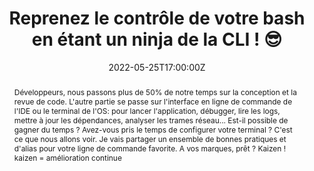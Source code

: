 ---
title: Reprenez le contrôle de votre bash en étant un ninja de la CLI ! 😎

event: Mix-IT 2022
event_url: https://mixitconf.org/

location: Lyon (Manufacture des Tabacs)
address:
  street: 1 Av. des Frères Lumière
  city: Lyon
  region: Rhône-Alpes
  postcode: '69008'
  country: France

summary: Lightning Talk sur le terminal
abstract: "Développeurs, nous passons plus de 50% de notre temps sur la conception et la revue de code. L'autre partie se passe sur l'interface en ligne de commande de l'IDE ou le terminal de l'OS: pour lancer l'application, débugger, lire les logs, mettre à jour les dépendances, analyser les trames réseau... Est-il possible de gagner du temps ? Avez-vous pris le temps de configurer votre terminal ? C'est ce que nous allons voir. Je vais partager un ensemble de bonnes pratiques et d'alias pour votre ligne de commande favorite.

A vos marques, prêt ? Kaizen ! kaizen = amélioration continue"

date: "2022-05-25T17:00:00Z"
date_end: "2022-05-25T17:20:00Z"
all_day: false

publishDate: "2022-05-01T00:00:00Z"

authors: [David Aparicio]
tags: [SRE, Quickie, CLI]

featured: false

image:
  caption: 'Crédits: [**Mix-IT 2022 (11ème édition)**](https://mixitconf.org/)'
  focal_point: Right

links:
- icon: binoculars
  icon_pack: fas
  name: Description
  url: https://mixitconf.org/2022/reprenez-le-controle-de-votre-bash-en-devant-un-ninja-de-la-cli-
- icon: comments
  icon_pack: fas
  name: Avis
  url: https://openfeedback.io/6wuom22QpUr2cApwWlIl/2022-05-25/idWbm48bAXKkAaxYKlNU
url_code: ""
url_pdf: ""
url_slides: "talks/MiXiT2022_Cli.pdf"
url_video: ""

slides: ""
projects: []
---